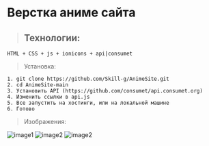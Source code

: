 # **Верстка аниме сайта**

>## Технологии:

```
HTML + CSS + js + ionicons + api|consumet
```

>Установка:

```
1. git clone https://github.com/Skill-g/AnimeSite.git
2. cd AnimeSite-main
3. Установить API (https://github.com/consumet/api.consumet.org)
4. Изменить ссылки в api.js
5. Все запустить на хостинги, или на локальной машине
6. Готово
```


>Изображения:


![image1](https://imgur.com/a/Ja1BjXR)
![image2](https://imgur.com/Js4jLhY)
![image2](https://imgur.com/d5F0vjE)

